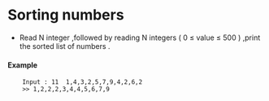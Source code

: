 # Sorting numbers

- Read N integer ,followed by reading N integers ( 0 ≤ value ≤ 500 ) ,print the sorted list of numbers .
#### Example
```
    Input : 11  1,4,3,2,5,7,9,4,2,6,2
    >> 1,2,2,2,3,4,4,5,6,7,9
```